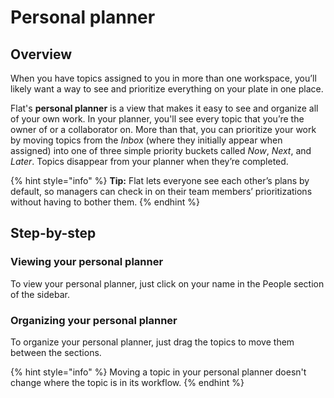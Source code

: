 # Personal planner

## Overview

When you have topics assigned to you in more than one workspace, you’ll likely want a way to see and prioritize everything on your plate in one place.

Flat's **personal planner** is a view that makes it easy to see and organize all of your own work. In your planner, you'll see every topic that you’re the owner of or a collaborator on. More than that, you can prioritize your work by moving topics from the _Inbox_ (where they initially appear when assigned) into one of three simple priority buckets called _Now_, _Next_, and _Later_. Topics disappear from your planner when they’re completed.

{% hint style="info" %}
**Tip:** Flat lets everyone see each other’s plans by default, so managers can check in on their team members’ prioritizations without having to bother them.
{% endhint %}

## Step-by-step

### Viewing your personal planner

To view your personal planner, just click on your name in the People section of the sidebar.

### Organizing your personal planner

To organize your personal planner, just drag the topics to move them between the sections.

{% hint style="info" %}
Moving a topic in your personal planner doesn't change where the topic is in its workflow.
{% endhint %}
